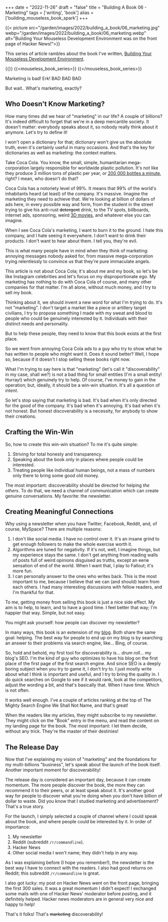+++
date = "2022-11-26"
draft = "false"
title = "Building A Book 06 - Marketing"
tags = ['writing', 'book']
alias = ['building_mouseless_book_spark']
+++

{{< picture src="/garden/images/2022/building_a_book/06_marketing.jpg" webp="/garden/images/2022/building_a_book/06_marketing.webp" alt="Building Your Mouseless Development Environment was on the front page of Hacker News!">}}

This series of article rambles about the book I've written, [Building Your Mouseless Development Environment](https://themouseless.dev/).

{{<series>}}
{{<mouseless_book_series>}}
{{</mouseless_book_series>}}

Marketing is bad! Erk! BAD BAD BAD

But wait.. What's marketing, exactly?

## Who Doesn't Know Marketing?

How many times did we hear of "marketing" in our life? A couple of billions? It's indeed difficult to forget that we're in a deep mercantile society. It doesn't matter: everybody speaks about it, so nobody really think about it anymore. Let's try to define it!

I won't open a dictionary for that; dictionary won't give us the absolute truth, even it's certainly useful in many occasions. And that's the key for dictionaries as well as marketing: the context matters.

Take Coca Cola. You know, the small, simple, humanitarian mega-corporation largely responsible for worldwide plastic pollution. It's not like they produce 3 million tons of plastic per year, or [200 000 bottles a minute](https://www.theverge.com/2020/1/22/21076868/plastic-bottle-coca-cola-davos-world-economic-forum), right? I mean, who doesn't do that?

Coca Cola has a notoriety level of 99%. It means that 99% of the world's inhabitants heard (at least) of the company. It's massive. Imagine the marketing they need to achieve that. We're looking at billion of dollars of ads here, in every possible way and form, from the student in the street trying to give his anti-rust ~~detergent~~ drink, to the TV spots, billboards, internet ads, sponsoring, weird [3D movies](https://www.youtube.com/watch?v=XMrAzq1-S5Y), and whatever else you can imagine.

When I see Coca Cola's marketing, I want to burn it to the ground. I hate this company, and I hate seeing it everywhere. I don't want to drink their products. I don't want to hear about them. I tell you, they're evil.

This is what many people have in mind when they think of marketing: annoying messages nobody asked for, from massive mega-corporation trying relentlessly to convince us that they're pure immaculate angels.

This article is not about Coca Cola; it's about me and my book, so let's be like Instagram celebrities and let's focus on my disproportionate ego. My marketing has nothing to do with Coca Cola of course, and many other companies for that matter. I'm all alone, without much money, and I try to sell my book.

Thinking about it, we should invent a new word for what I'm trying to do. It's not "marketing". I don't target a market like a piece or artillery target civilians, I try to propose something I made with my sweat and blood to people who could be genuinely interested by it. Individuals with their distinct needs and personality.

But to help these people, they need to know that this book exists at the first place.

So we went from annoying Coca Cola ads to a guy who try to show what he has written to people who might want it. Does it sound better? Well, I hope so, because if it doesn't I stop selling these books right now.

What I'm trying to say here is that "marketing" (let's call it "discoverability" in my case, shall we?) is not a bad thing for small entities (I'm a small entity! Hurray!) which genuinely try to help. Of course, I've money to gain in the operation; but, ideally, it should be a win-win situation. It's all a question of *intent*.

So let's stop saying that marketing is bad. It's bad when it's only directed for the good of the company. It's bad when it's annoying. It's bad when it's not honest. But honest discoverability is a necessity, for anybody to show their creations.

## Crafting the Win-Win

So, how to create this win-win situation? To me it's quite simple:

1. Striving for total honesty and transparency.
2. Speaking about the book only in places where people could be interested.
3. Treating people like individual human beings, not a mass of numbers only there to bring some good old money.

The most important: discoverability should be directed for helping *the others*. To do that, we need a channel of communication which can create genuine conversations. My favorite: the newsletter.

## Creating Meaningful Connections

Why using a newsletter when you have Twitter, Facebook, Reddit, and, of course, MySpace? There are multiple reasons:

1. I don't like social media. I have no control over it. It's an insane grind to get enough followers to make the whole exercise worth it.
2. Algorithms are tuned for negativity. If it's not, well, I imagine things, but my experience stays the same. I don't get anything from reading walls of posts full of weird opinions disguised as truths, except an eerie sensation of end of the world. When I want that, I play to Fallout; it's more fun.
3. I can personally answer to the ones who writes back. This is the most important to me, because I believe that we can (and should) learn from each others. I had many interesting discussions with fellow readers, and I'm thankful for that.

To me, getting money from selling this book is just a nice side effect. My aim is to help, to learn, and to have a good time. I feel better that way; I'm happier that way. Simple, but not easy.

You might ask yourself: how people can discover my newsletter?

In many ways, this book is an extension of my [blog](https://thevaluable.dev). Both share the same goal: helping. The best way for people to end up on my blog is by searching an answer to their problems via search engine, like... Bing, of course.

So, hold and behold, my first tool for discoverability is... *drum roll*... my blog's SEO. I'm the kind of guy who optimizes to have his blog on the first place of the first page of the first search engine. And since SEO is a deeply boring subject when you try to game it, I don't try to. I just mostly write about what I think is important and useful, and I try to bring the quality in. I do quick searches on Google to see if it would rank, look at the competitors, adjust the wording a bit, and that's basically that. When I have time. Which is not often.

It works well enough. I've a couple of articles ranking at the top of The Mighty Search Engine We Shall Not Name, and that's great!

When the readers like my articles, they might subscribe to my newsletter. They might click on the "Book" entry in the menu, and read the content on my landing page for the book. The most important: I let them decide, without any trick. They're the master of their destinies!

## The Release Day

Now that I've explaining my vision of "marketing" and the foundations for my multi-billions "business", let's speak about the launch of the book itself. Another important moment for discoverability!

The release day is considered an important day, because it can create momentum. The more people discover the book, the more they can recommend it to their peers, or at least speak about it. It's another good way for people to discover what you're doing when you don't have billion of dollar to waste. Did you know that I studied marketing and advertisement? That's a true story.

For the launch, I simply selected a couple of channel where I could speak about the book, and where people could be interested by it. In order of importance:

1. My newsletter
2. Reddit (subreddit `/r/commandline`).
3. Hacker News
4. Other social media I won't name; they didn't help in any way.

As I was explaining before (I hope you remember!), the newsletter is the best way I have to connect with the readers. I also had good returns on Reddit; this subreddit `/r/commandline` is great.

I also got lucky: my post on Hacker News went on the front page, bringing the first 300 sales. It was a great momentum I didn't expect! I exchanged some mails with one of Hacker News' moderator before posting, and it definitely helped. Hacker news moderators are in general very nice and happy to help!

That's it folks! That's ~~marketing~~ discoverability!
